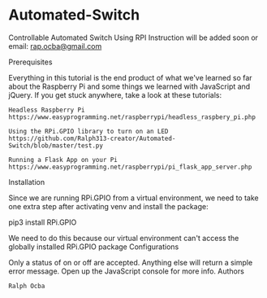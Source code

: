 # Automated-Switch
Controllable Automated Switch Using RPI
Instruction will be added soon or email: rap.ocba@gmail.com

Prerequisites

Everything in this tutorial is the end product of what we've learned so far about the Raspberry Pi and some things we learned with JavaScript and jQuery. If you get stuck anywhere, take a look at these tutorials:

    Headless Raspberry Pi
    https://www.easyprogramming.net/raspberrypi/headless_raspbery_pi.php
    
    Using the RPi.GPIO library to turn on an LED
    https://github.com/Ralph313-creator/Automated-Switch/blob/master/test.py
    
    Running a Flask App on your Pi
    https://www.easyprogramming.net/raspberrypi/pi_flask_app_server.php
    
Installation

Since we are running RPi.GPIO from a virtual environment, we need to take one extra step after activating venv and install the package:

pip3 install RPi.GPIO

We need to do this because our virtual environment can't access the globally installed RPi.GPIO package
Configurations


Only a status of on or off are accepted. Anything else will return a simple error message. Open up the JavaScript console for more info.
Authors

    Ralph Ocba 

